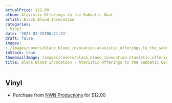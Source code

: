 ```yaml
---
actualPrice: $12.00
album: Atavistic Offerings to the Sabbatic Goat
artist: Black Blood Invocation
categories:
- Vinyl
date: '2025-02-25T06:21:23'
draft: false
images:
- /images/covers/black_blood_invocation-atavistic_offerings_to_the_sabbatic_goat.jpg
inStock: true
thumbnailImage: /images/covers/black_blood_invocation-atavistic_offerings_to_the_sabbatic_goat-thumb.jpg
title: Black Blood Invocation - Atavistic Offerings to the Sabbatic Goat
---
```


## Vinyl
* Purchase from [NWN Productions](http://shop.nwnprod.com/index.php?route=product/product&path=76&product_id=43233&sort=pd.name&order=ASC) for $12.00
